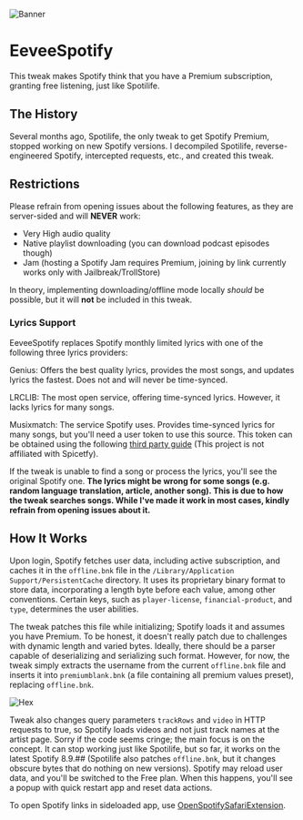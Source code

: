 ![Banner](Images/banner.png)

# EeveeSpotify

This tweak makes Spotify think that you have a Premium subscription, granting free listening, just like Spotilife.

## The History

Several months ago, Spotilife, the only tweak to get Spotify Premium, stopped working on new Spotify versions. I decompiled Spotilife, reverse-engineered Spotify, intercepted requests, etc., and created this tweak.

## Restrictions

Please refrain from opening issues about the following features, as they are server-sided and will **NEVER** work:

- Very High audio quality
- Native playlist downloading (you can download podcast episodes though)
- Jam (hosting a Spotify Jam requires Premium, joining by link currently works only with Jailbreak/TrollStore)

In theory, implementing downloading/offline mode locally *should* be possible, but it will **not** be included in this tweak.

### Lyrics Support
EeveeSpotify replaces Spotify monthly limited lyrics with one of the following three lyrics providers:

Genius: Offers the best quality lyrics, provides the most songs, and updates lyrics the fastest. Does not and will never be time-synced.

LRCLIB: The most open service, offering time-synced lyrics. However, it lacks lyrics for many songs.

Musixmatch: The service Spotify uses. Provides time-synced lyrics for many songs, but you'll need a user token to use this source. This token can be obtained using the following [third party guide](https://spicetify.app/docs/faq/#sometimes-popup-lyrics-andor-lyrics-plus-seem-to-not-work) (This project is not affiliated with Spicetfy). 

If the tweak is unable to find a song or process the lyrics, you'll see the original Spotify one. **The lyrics might be wrong for some songs (e.g. random language translation, article, another song). This is due to how the tweak searches songs. While I've made it work in most cases, kindly refrain from opening issues about it.** 

## How It Works

Upon login, Spotify fetches user data, including active subscription, and caches it in the `offline.bnk` file in the `/Library/Application Support/PersistentCache` directory. It uses its proprietary binary format to store data, incorporating a length byte before each value, among other conventions. Certain keys, such as `player-license`, `financial-product`, and `type`, determines the user abilities.

The tweak patches this file while initializing; Spotify loads it and assumes you have Premium. To be honest, it doesn't really patch due to challenges with dynamic length and varied bytes. Ideally, there should be a parser capable of deserializing and serializing such format. However, for now, the tweak simply extracts the username from the current `offline.bnk` file and inserts it into `premiumblank.bnk` (a file containing all premium values preset), replacing `offline.bnk`.

![Hex](Images/hex.png)

Tweak also changes query parameters `trackRows` and `video` in HTTP requests to true, so Spotify loads videos and not just track names at the artist page. Sorry if the code seems cringe; the main focus is on the concept. It can stop working just like Spotilife, but so far, it works on the latest Spotify 8.9.## (Spotilife also patches `offline.bnk`, but it changes obscure bytes that do nothing on new versions). Spotify may reload user data, and you'll be switched to the Free plan. When this happens, you'll see a popup with quick restart app and reset data actions.

To open Spotify links in sideloaded app, use [OpenSpotifySafariExtension](https://github.com/BillyCurtis/OpenSpotifySafariExtension).
